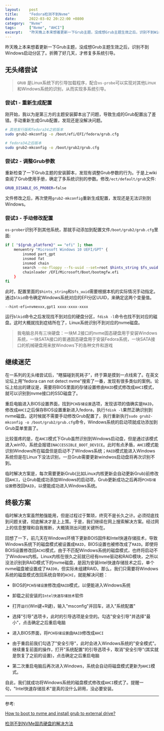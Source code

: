 ```yaml
---
layout:    post
title:     "Fedora检测不到Nvme"
date:      2022-03-02 20:22:00 +0800
category:  "Nvme"
tags:      ["Nvme", "AHCI"]
excerpt:   "昨天晚上本来想着更新一下Grub主题，没成想Grub主题生效之后，识别不到Windows启动分区了。折腾了好几天，才修复多系统引导。"
---
```



昨天晚上本来想着更新一下Grub主题，没成想Grub主题生效之后，识别不到Windows启动分区了。折腾了好几天，才修复多系统引导。

## 无头绪尝试

> `GRUB` 是Linux系统下的引导加载程序，配合`os-probe`可以实现对其他Linux和Windows系统的识别，从而实现多系统引导。

### 尝试1 - 重新生成配置

刚开始，我以为是第三方的主题安装脚本出了问题，导致生成的Grub配置出了差错。手动重新生成Grub配置，发现还是没解决问题。

````bash
# 其他发行版和fedora34之前版本
sudo grub2-mkconfig -o /boot/efi/EFI/fedora/grub.cfg

# fedora34之后版本
sudo grub2-mkconfig -o /boot/grub2/grub.cfg
````

### 尝试2 - 调整Grub参数

重新检查了一下Grub主题的安装脚本，发现有调整Grub参数的行为。于是上wiki查阅了Grub使用手册，确定了多系统识别的参数。修改`/ect/default/grub`文件:

````bash
GRUB_DISABLE_OS_PROBER=false
````

文件修改之后，再次使用`grub2-mkconfig`重新生成配置，发现还是无法识别到Windows。

### 尝试3 - 手动修改配置

`os-prober`识别不到其他系统，那就手动添加到配置文件`/boot/grub2/grub.cfg`里面:

````bash
if [ "${grub_platform}" == "efi" ]; then
    menuentry "Microsoft Windows 10 UEFI/GPT" {
        insmod part_gpt
        insmod fat
        insmod chain
        search --no-floppy --fs-uuid --set=root $hints_string $fs_uuid
        chainloader /EFI/Microsoft/Boot/bootmgfw.efi
    }
fi
````

此时，配置里面的`$hints_string`和`$fs_uuid`需要根据本机的实际情况手动指定。通过`blkid`命令确定Windows系统对应的EFI分区UUID，来确定这两个变量值。

````text
--hint-efi=nvmexxx,gpt1 xxxx-xxxx-xxxx
````

运行`blkid`命令之后发现找不到对应的硬盘分区，`fdisk -l`命令也找不到对应的磁盘。这时大概就找到症结所在了，Linux系统识别不到对应的nvme磁盘。

> 我电脑总共有三块硬盘：一块M.2接口的nvme固态硬盘用于安装Windows系统，一块SATA接口的普通固态硬盘用于安装Fedora系统，一块SATA接口的机械硬盘用来放Windows下的各种文件和游戏

## 继续迷茫

在一系列的无头绪尝试后，"瞎猫碰到死耗子"，终于算是摸到一点线索了。在英文论坛上用"fedora can not detect nvme"搜索了一番，发现有很多类似的案例。论坛上给出的建议是，需要将BIOS里面的存储设置修由`RAID`模式修改成`AHCI`模式，就可以识别到nvme接口的SSD磁盘了。

重启电脑进入BIOS设置界面，找到`PCH存储设置`选项，发现该项的值确实是`RAID`，修改成`AHCI`之后保存BIOS设置重新进入fedora，执行`fdisk -l`果然正确识别到nvme磁盘。这时候就不需要手动修改Grub配置了，执行重新执行`sudo grub2-mkconfig -o /boot/grub2/grub.cfg`命令，Windows系统的启动项就成功添加到Grub菜单里面了。

比较蛋疼的是，在`AHCI`模式下Grub虽然识别到Windows启动盘，但是通过该模式进入win10，系统会报错`INACCESSIBLE_BOOT_DEVICE`。此时有点矛盾，`AHCI`模式能识别Windows所在磁盘但是启动不了Windows系统；`RAID`模式能进入Windows系统但是在Linux下没法识别，一旦Grub需要更新windwos启动盘将再次识别不到。

临时解决方案是，每次需要更新Grub(比如Linux内核更新会自动更新Grub)前修改回`AHCI`，让Grub能成功添加Windows的启动项，Grub更新成功之后再将`PCH存储设置`修改回`RAID`，以便能成功进入Windows系统。

## 终极方案

临时解决方案虽然勉强能用，但是过程过于繁琐，终究不是长久之计。必须彻底找到问题关键，彻底解决才是上上策。于是，我们继续在网上搜索解决方案。经过网上的信息整理和自我推断，大概猜测出问题关键所在。

回想了一下，前几天在Windows环境下更新BOIS固件和Intel快速存储技术，导致Windows系统下的磁盘模式被设置成`RAID`，BIOS设置也被修改成了`RAID`。即使将BOIS设置修改回`ACHI`模式，由于不匹配Windows系统的磁盘模式，也终将启动不了Windows内核。Linux内核在很久之前就已经有nvme驱动和RAID模块，之所以没法识别到RAID模式下的nvme磁盘，是因为安装Intel快速存储技术之后，单个nvme磁盘被设置成了`RAID0`，但实际未组建RAID。那么，我们只需要将Windows系统的磁盘模式改回系统自带的`ACHI`，就能解决问题：

- BIOS的`PCH存储设置`修改成`RAID`模式，以便能进入Windows系统

- 卸载之前安装的`Intel快速存储技术`软件

- 打开`运行`(Win键+R键)，输入"msconfig"并回车，进入"系统配置"

- 选择"引导"选项卡，此时的引导选项是全空的。勾选"安全引导"并选择"最小"，点击确定之后重启电脑

- 进入BIOS界面，将`PCH存储设置`由`RAID`修改成`AHCI`

- 由于重启前我们勾选了"安全引导"，此时会进入Windows系统的"安全模式"。继续重复前面的操作，打开"系统配置"的引导选项卡，取消"安全引导"(其实就是恢复了之前的设置)，点击确定之后重启电脑

- 第二次重启电脑后再次进入Windows，系统会自动将磁盘模式更新为`AHCI`模式。

自此，我们就成功将Windows系统的磁盘模式修改成`AHCI`模式了。提醒一句，"Intel快速存储技术"是真的没什么卵用，没必要安装。

---
参考:

[How to boot to nvme and install grub to external drive?](https://ask.fedoraproject.org/t/how-to-boot-to-nvme-and-install-grub-to-external-drive/12835)

[检测不到NVMe固态硬盘的解决方法](https://www.eassos.cn/knowledge/nvme-ssd.php)
